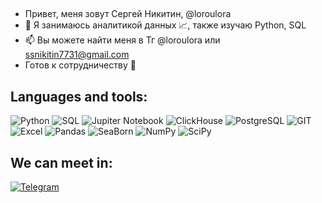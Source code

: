 ##
- Привет, меня зовут Сергей Никитин, @loroulora
- 👀 Я занимаюсь аналитикой данных  📈, также изучаю Python, SQL
- 📫 Вы можете найти меня в Тг @loroulora или ssnikitin7731@gmail.com
- Готов к сотрудничеству 🤝

## Languages and tools:
![Python](https://img.shields.io/badge/-Python-yellow?style=flat-square&logo=Python)
![SQL](https://img.shields.io/badge/-SQL-brightgreen?style=flat-square&logo=SQL)
![Jupiter Notebook](https://img.shields.io/badge/-JupiterNotebook-white?style=flat-square&logo=JupiterNotebook)
![ClickHouse](https://img.shields.io/badge/-ClickHouse-white?style=flat-square&logo=ClickHouse)
![PostgreSQL](https://img.shields.io/badge/-PostgreSQL-white?style=flat-square&logo=PostgreSQL)
![GIT](https://img.shields.io/badge/-GIT-white?style=flat-square&logo=GIT)
![Excel](https://img.shields.io/badge/-EXCEL-brightgreen?style=flat-square&logo=Excel)
![Pandas](https://img.shields.io/badge/-Pandas-yellow?style=flat-square&logo=Pandas)
![SeaBorn](https://img.shields.io/badge/-SeaBorn-blue?style=flat-square&logo=SeaBorn)
![NumPy](https://img.shields.io/badge/-NumPy-blue?style=flat-square&logo=NumPy)
![SciPy](https://img.shields.io/badge/-SciPy-blue?style=flat-square&logo=SciPy)


## We can meet in:
[![Telegram](https://img.shields.io/badge/-Telegram-blue?style=social&logo=telegram)](https://t.me/loroulora)

<!---
loroulora/loroulora is a ✨ special ✨ repository because its `README.md` (this file) appears on your GitHub profile.
You can click the Preview link to take a look at your changes.
--->
